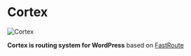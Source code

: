 Cortex
======

![Cortex][1]

**Cortex is routing system for WordPress** based on [FastRoute](https://github.com/nikic/FastRoute)


  [1]: https://googledrive.com/host/0Bxo4bHbWEkMscmJNYkx6YXctaWM/cortex.png
